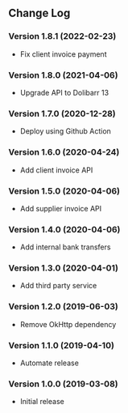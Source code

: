 ## Change Log
### Version 1.8.1 (2022-02-23)
- Fix client invoice payment
### Version 1.8.0 (2021-04-06)
- Upgrade API to Dolibarr 13
### Version 1.7.0 (2020-12-28)
- Deploy using Github Action
### Version 1.6.0 (2020-04-24)
- Add client invoice API 
### Version 1.5.0 (2020-04-06)
- Add supplier invoice API 
### Version 1.4.0 (2020-04-06)
- Add internal bank transfers
### Version 1.3.0 (2020-04-01)
- Add third party service
### Version 1.2.0 (2019-06-03)
- Remove OkHttp dependency
### Version 1.1.0 (2019-04-10)
- Automate release
### Version 1.0.0 (2019-03-08)
- Initial release

